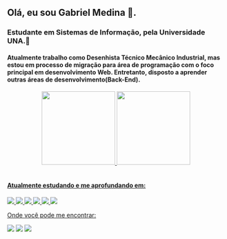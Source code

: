##  Olá, eu sou Gabriel Medina 🎈.

### Estudante em Sistemas de Informação, pela Universidade UNA.📖
#### Atualmente trabalho como Desenhista Técnico Mecânico Industrial, mas estou em processo de migração para área de programação com o foco principal em desenvolvimento Web. Entretanto, disposto a aprender outras áreas de desenvolvimento(Back-End).

<div align="center">
  <a href="https://github.com/gabrielmedina98">
  <img height="170em" src="https://github-readme-stats.vercel.app/api?username=gabrielmedina98&show_icons=true&theme=react&include_all_commits=true&count_private=true"/>
  <img height="170em" src="https://github-readme-stats.vercel.app/api/top-langs/?username=gabrielmedina98&layout=compact&langs_count=7&theme=react"/>
</div>
<div style="display: inline_block"><br>
  
  #### Atualmente estudando e me aprofundando em:
  
 <img src="https://img.shields.io/badge/-HTML-db6040?style=for-the-badge&logo=html5&logoColor=white">
  <img src="https://img.shields.io/badge/-CSS-536fdd?style=for-the-badge&logo=css3&logoColor=white">
  <img src="https://img.shields.io/badge/JavaScript-F7DF1E?style=for-the-badge&logo=javascript&logoColor=black">
  <img src="https://img.shields.io/badge/-React-7ad8f1?style=for-the-badge&logo=react&logoColor=black">
  <img src="https://img.shields.io/badge/Java-ED8B00?style=for-the-badge&logo=java&logoColor=white">
  <img src="https://img.shields.io/badge/Bootstrap-563D7C?style=for-the-badge&logo=bootstrap&logoColor=white">
  
  </div>
  
Onde você pode me encontrar:  
  
  <div>            
<a href="https://instagram.com/gabriel_mediina" target="_blank"><img src="https://img.shields.io/badge/-Instagram-%23E4405F?style=for-the-badge&logo=instagram&logoColor=white" target="_blank"></a>
<a href ="mailto:gabriel_r1998@hotmail.com"> <img src="https://img.shields.io/badge/Microsoft_Outlook-0078D4?style=for-the-badge&logo=microsoft-outlook&logoColor=white"></a>  
<a href="https://www.linkedin.com/in/gabriel-medina-83a504120/" target="_blank"><img src="https://img.shields.io/badge/-LinkedIn-%230077B5?style=for-the-badge&logo=linkedin&logoColor=white" target="_blank"></a> 
 
</div>
   

